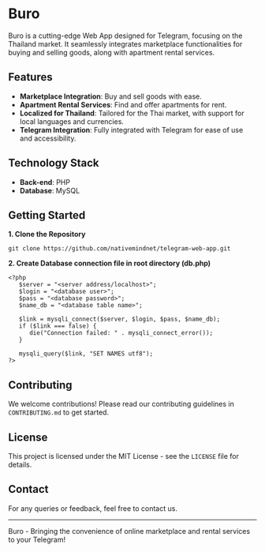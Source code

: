 # Buro

Buro is a cutting-edge Web App designed for Telegram, focusing on the Thailand market. It seamlessly integrates marketplace functionalities for buying and selling goods, along with apartment rental services.

## Features

- **Marketplace Integration**: Buy and sell goods with ease.
- **Apartment Rental Services**: Find and offer apartments for rent.
- **Localized for Thailand**: Tailored for the Thai market, with support for local languages and currencies.
- **Telegram Integration**: Fully integrated with Telegram for ease of use and accessibility.

## Technology Stack
- **Back-end**: PHP
- **Database**: MySQL

## Getting Started

**1. Clone the Repository**
   ```
   git clone https://github.com/nativemindnet/telegram-web-app.git
   ```
**2. Create Database connection file in root directory (db.php)**
   ```
   <?php
      $server = "<server address/localhost>";
      $login = "<database user>";
      $pass = "<database password>";
      $name_db = "<database table name>";
      
      $link = mysqli_connect($server, $login, $pass, $name_db);
      if ($link === false) {
         die("Connection failed: " . mysqli_connect_error());
      }
      
      mysqli_query($link, "SET NAMES utf8");
   ?>
   ```

## Contributing

We welcome contributions! Please read our contributing guidelines in `CONTRIBUTING.md` to get started.

## License

This project is licensed under the MIT License - see the `LICENSE` file for details.

## Contact

For any queries or feedback, feel free to contact us.

---

Buro - Bringing the convenience of online marketplace and rental services to your Telegram!
